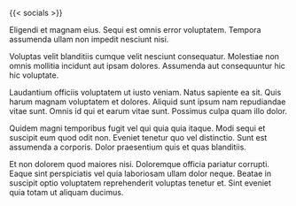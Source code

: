 ---
---

{{< socials >}}

Eligendi et magnam eius. Sequi est omnis error voluptatem. Tempora assumenda ullam non impedit nesciunt nisi.

Voluptas velit blanditiis cumque velit nesciunt consequatur. Molestiae non omnis mollitia incidunt aut ipsam dolores. Assumenda aut consequuntur hic hic voluptate.

Laudantium officiis voluptatem ut iusto veniam. Natus sapiente ea sit. Quis harum magnam voluptatem et dolores. Aliquid sunt ipsum nam repudiandae vitae sunt. Omnis id qui et earum vitae sunt. Possimus culpa quam illo dolor.

Quidem magni temporibus fugit vel qui quia quia itaque. Modi sequi et suscipit eum quod odit non. Eveniet tenetur quo vel distinctio. Sunt est assumenda a corporis. Dolor praesentium quis et quas blanditiis.

Et non dolorem quod maiores nisi. Doloremque officia pariatur corrupti. Eaque sint perspiciatis vel quia laboriosam ullam dolor neque. Beatae in suscipit optio voluptatem reprehenderit voluptas tenetur et. Sint eveniet quia totam ut aliquam ducimus.

